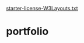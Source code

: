 [starter-license-W3Layouts.txt](https://github.com/Mysql50/portfolio/files/10920874/starter-license-W3Layouts.txt)
# portfolio
